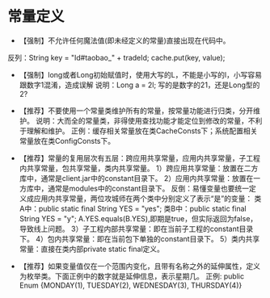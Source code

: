 # 常量定义
* 【强制】不允许任何魔法值(即未经定义的常量)直接出现在代码中。

 反列：String key = "Id#taobao_" + tradeId; cache.put(key, value);
 
* 【强制】long或者Long初始赋值时，使用大写的L，不能是小写的l，小写容易跟数字1混淆，造成误解
 说明：Long a = 2l; 写的是数字的21，还是Long型的2?

* 【推荐】不要使用一个常量类维护所有的常量，按常量功能进行归类，分开维护。
 说明：大而全的常量类，非得使用查找功能才能定位到修改的常量，不利于理解和维护。
 正例：缓存相关常量放在类CacheConsts下；系统配置相关常量放在类ConfigConsts下。
 
* 【推荐】常量的复用层次有五层：跨应用共享常量，应用内共享常量，子工程内共享常量，包共享常量，类内共享常量。
1）跨应用共享常量：放置在二方库中，通常是client.jar中的constant目录下。
2）应用内共享常量：放置在一方库中，通常是modules中的constant目录下。
反倒：易懂变量也要统一定义成应用内共享常量，两位攻城师在两个类中分别定义了表示“是”的变量：
类A中：public static final String YES = "yes";
类B中：public static final String YES = "y";
A.YES.equals(B.YES),即期是true，但实际返回为false，导致线上问题。
3）子工程内部共享常量：即在当前子工程的constant目录下。
4）包内共享常量：即在当前包下单独的constant目录下。
5）类内共享常量：直接在类内部private static final定义。

* 【推荐】如果变量值仅在一个范围内变化，且带有名称之外的延伸属性，定义为枚举类。下面正例中的数字就是延伸信息，表示星期几。
正例: public Enum {MONDAY(1), TUESDAY(2), WEDNESDAY(3), THURSDAY(4)}